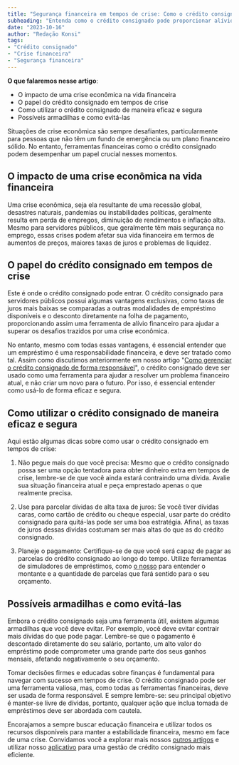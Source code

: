 ```yaml
---
title: "Segurança financeira em tempos de crise: Como o crédito consignado pode ser seu aliado"
subheading: "Entenda como o crédito consignado pode proporcionar alívio financeiro durante tempos econômicos difíceis."
date: "2023-10-16"
author: "Redação Konsi"
tags:
- "Crédito consignado"
- "Crise financeira"
- "Segurança financeira"
---
```


**O que falaremos nesse artigo**:

* O impacto de uma crise econômica na vida financeira
* O papel do crédito consignado em tempos de crise
* Como utilizar o crédito consignado de maneira eficaz e segura
* Possíveis armadilhas e como evitá-las

Situações de crise econômica são sempre desafiantes, particularmente para pessoas que não têm um fundo de emergência ou um plano financeiro sólido. No entanto, ferramentas financeiras como o crédito consignado podem desempenhar um papel crucial nesses momentos. 

## O impacto de uma crise econômica na vida financeira

Uma crise econômica, seja ela resultante de uma recessão global, desastres naturais, pandemias ou instabilidades políticas, geralmente resulta em perda de empregos, diminuição de rendimentos e inflação alta. Mesmo para servidores públicos, que geralmente têm mais segurança no emprego, essas crises podem afetar sua vida financeira em termos de aumentos de preços, maiores taxas de juros e problemas de liquidez.

## O papel do crédito consignado em tempos de crise

Este é onde o crédito consignado pode entrar. O crédito consignado para servidores públicos possui algumas vantagens exclusivas, como taxas de juros mais baixas se comparadas a outras modalidades de empréstimo disponíveis e o desconto diretamente na folha de pagamento, proporcionando assim uma ferramenta de alívio financeiro para ajudar a superar os desafios trazidos por uma crise econômica. 

No entanto, mesmo com todas essas vantagens, é essencial entender que um empréstimo é uma responsabilidade financeira, e deve ser tratado como tal. Assim como discutimos anteriormente em nosso artigo "[Como gerenciar o crédito consignado de forma responsável](https://www.konsi.com.br/postages/como-gerenciar-o-crdito-consignado-de-forma-responsvel)", o crédito consignado deve ser usado como uma ferramenta para ajudar a resolver um problema financeiro atual, e não criar um novo para o futuro. Por isso, é essencial entender como usá-lo de forma eficaz e segura.

## Como utilizar o crédito consignado de maneira eficaz e segura

Aqui estão algumas dicas sobre como usar o crédito consignado em tempos de crise:

1. Não pegue mais do que você precisa: Mesmo que o crédito consignado possa ser uma opção tentadora para obter dinheiro extra em tempos de crise, lembre-se de que você ainda estará contraindo uma dívida. Avalie sua situação financeira atual e peça emprestado apenas o que realmente precisa. 

2. Use para parcelar dívidas de alta taxa de juros: Se você tiver dívidas caras, como cartão de crédito ou cheque especial, usar parte do crédito consignado para quitá-las pode ser uma boa estratégia. Afinal, as taxas de juros dessas dívidas costumam ser mais altas do que as do crédito consignado.

3. Planeje o pagamento: Certifique-se de que você será capaz de pagar as parcelas do crédito consignado ao longo do tempo. Utilize ferramentas de simuladores de empréstimos, como [o nosso](https://www.konsi.com.br/simulacao-emprestimo-consignado) para entender o montante e a quantidade de parcelas que fará sentido para o seu orçamento.

## Possíveis armadilhas e como evitá-las

Embora o crédito consignado seja uma ferramenta útil, existem algumas armadilhas que você deve evitar. Por exemplo, você deve evitar contrair mais dívidas do que pode pagar. Lembre-se que o pagamento é descontado diretamente do seu salário, portanto, um alto valor do empréstimo pode comprometer uma grande parte dos seus ganhos mensais, afetando negativamente o seu orçamento.

Tomar decisões firmes e educadas sobre finanças é fundamental para navegar com sucesso em tempos de crise. O crédito consignado pode ser uma ferramenta valiosa, mas, como todas as ferramentas financeiras, deve ser usada de forma responsável. E sempre lembre-se: seu principal objetivo é manter-se livre de dívidas, portanto, qualquer ação que inclua tomada de empréstimos deve ser abordada com cautela.

Encorajamos a sempre buscar educação financeira e utilizar todos os recursos disponíveis para manter a estabilidade financeira, mesmo em face de uma crise. Convidamos você a explorar mais nossos [outros artigos](https://www.konsi.com.br/postagens) e utilizar nosso [aplicativo](https://www.konsi.com.br/downloadapp) para uma gestão de crédito consignado mais eficiente.